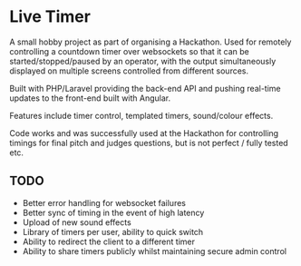 # Live Timer

A small hobby project as part of organising a Hackathon. Used for remotely controlling a countdown timer over
websockets so that it can be started/stopped/paused by an operator, with the output simultaneously displayed
on multiple screens controlled from different sources.

Built with PHP/Laravel providing the back-end API and pushing real-time updates to the front-end built with Angular.

Features include timer control, templated timers, sound/colour effects.

Code works and was successfully used at the Hackathon for controlling timings for final pitch and judges questions, but is not perfect / fully tested etc.

## TODO
- Better error handling for websocket failures
- Better sync of timing in the event of high latency
- Upload of new sound effects
- Library of timers per user, ability to quick switch
- Ability to redirect the client to a different timer
- Ability to share timers publicly whilst maintaining secure admin control


